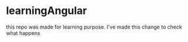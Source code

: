 learningAngular
===============

this repo was made for learning purpose.
I've made this change to check what happens



